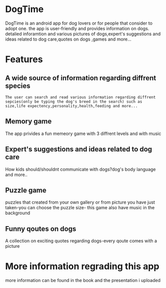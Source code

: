 # DogTime 
DogTime is an android app for dog lovers or for people that consider to adopt one.
the app is user-friendly and provides  information on dogs.
detalied inforamtion and various pictures of dogs,expert's suggestions and ideas related to dog care,quotes on dogs ,games and more...

# Features
## A wide source of information regarding diffrent species
    The user can search and read various information regarding diffrent sepcies(only be typing the dog's breed in the search) such as 
    size,life expectency,personality,health,feeding and more...
## Memory game
   The app privides a fun memeory game with 3 diffrent levels and with music
## Expert's suggestions and ideas related to dog care
   How kids should/shouldnt communicate with dogs?dog's body language and more..
## Puzzle game
   puzzles that created from your own gallery or from picture you have just taken-you can choose the puzzle size- this game also have
   music in the background
## Funny qoutes on dogs
   A collection on exciting quotes regarding dogs-every qoute comes with a picture
   
# More information regrading this app
  more information can be found in the book and the presentation i uploaded

